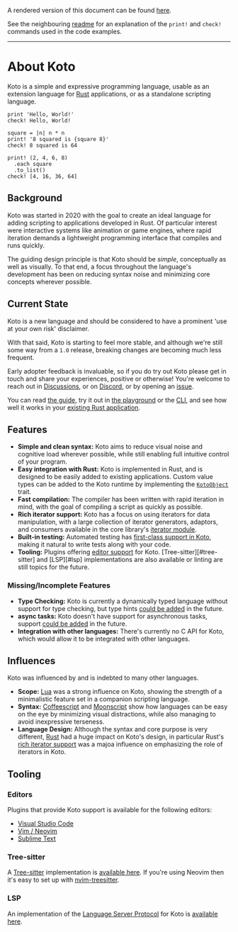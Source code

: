 A rendered version of this document can be found 
[here](https://koto.dev/about).

See the neighbouring [readme](./README.md) for an explanation of the
`print!` and `check!` commands used in the code examples.

---

# About Koto

Koto is a simple and expressive programming language, usable as an extension
language for [Rust][rust] applications, or as a standalone scripting language.

```koto
print 'Hello, World!'
check! Hello, World!

square = |n| n * n
print! '8 squared is {square 8}'
check! 8 squared is 64

print! (2, 4, 6, 8)
  .each square
  .to_list()
check! [4, 16, 36, 64]
```

## Background

Koto was started in 2020 with the goal to create an ideal language for adding
scripting to applications developed in Rust. Of particular interest were
interactive systems like animation or game engines, where rapid iteration
demands a lightweight programming interface that compiles and runs quickly.

The guiding design principle is that Koto should be _simple_, 
conceptually as well as visually. To that end, a focus throughout the language's
development has been on reducing syntax noise and minimizing core concepts
wherever possible.

## Current State

Koto is a new language and should be considered to have a prominent
'use at your own risk' disclaimer.

With that said, Koto is starting to feel more stable, and although we're still
some way from a `1.0` release,
breaking changes are becoming much less frequent.

Early adopter feedback is invaluable, so if you do try out Koto please
get in touch and share your experiences, positive or otherwise!
You're welcome to reach out in [Discussions][discussions],
or on [Discord][discord], or by opening an [issue][issues].

You can read [the guide](./language_guide.md),
try it out in [the playground][playground] or
the [CLI](./cli.md), and see how well it works in your
[existing Rust application](./api.md).

## Features

- **Simple and clean syntax:** Koto aims to reduce visual noise and cognitive
  load wherever possible, while still enabling full intuitive control of your
  program.
- **Easy integration with Rust:** Koto is implemented in Rust, and is designed
  to be easily added to existing applications.
  Custom value types can be added to the Koto runtime by implementing the
  [`KotoObject`][koto-object] trait.
- **Fast compilation:** The compiler has been written with rapid iteration in
  mind, with the goal of compiling a script as quickly as possible.
- **Rich iterator support:** Koto has a focus on using iterators for data
  manipulation, with a large collection of iterator generators, adaptors,
  and consumers available in the core library's [iterator module][iterator].
- **Built-in testing:** Automated testing has
  [first-class support in Koto][testing], making it natural to write tests along
  with your code.
- **Tooling:** Plugins offering [editor support](#tooling) for Koto.
  [Tree-sitter][#tree-sitter] and [LSP][#lsp] implementations are also available 
  or linting are still topics for the future.

### Missing/Incomplete Features

- **Type Checking:** Koto is currently a dynamically typed language without
  support for type checking, but type hints [could be added][type-hints] in the
  future.
- **async tasks:** Koto doesn't have support for asynchronous tasks, 
  support [could be added][async] in the future.
- **Integration with other languages:** There's currently no C API for Koto,
  which would allow it to be integrated with other languages.

## Influences

Koto was influenced by and is indebted to many other languages.
- **Scope:** [Lua][lua] was a strong influence on Koto, showing the strength of 
  a minimalistic feature set in a companion scripting language. 
- **Syntax:** [Coffeescript][coffeescript] and [Moonscript][moonscript] show how 
  languages can be easy on the eye by minimizing visual distractions, 
  while also managing to avoid inexpressive terseness.
- **Language Design:** Although the syntax and core purpose is very different,
  [Rust][rust] had a huge impact on Koto's design, in particular Rust's 
  [rich iterator support][rust-iterators] was a majoa influence on emphasizing 
  the role of iterators in Koto.

## Tooling

### Editors

Plugins that provide Koto support is available for the following editors:
- [Visual Studio Code](https://github.com/koto-lang/koto-vscode)
- [Vim / Neovim](https://github.com/koto-lang/koto.vim)
- [Sublime Text](https://github.com/koto-lang/koto-sublime)

### Tree-sitter

A [Tree-sitter][tree-sitter] implementation is 
[available here](https://github.com/koto-lang/tree-sitter-koto). 
If you're using Neovim then it's easy to set up with
[nvim-treesitter][nvim-treesitter].

### LSP 

An implementation of the [Language Server Protocol][lsp] for Koto is 
[available here][koto-ls].

[async]: https://github.com/koto-lang/koto/issues/277
[coffeescript]: https://coffeescript.org
[discord]: https://discord.gg/JeV8RuK4CT
[discussions]: https://github.com/koto-lang/koto/discussions
[issues]: https://github.com/koto-lang/koto/issues
[iterator]: ./core_lib/iterator.md
[koto]: https://koto.dev
[koto-ls]: https://github.com/koto-lang/koto-ls
[koto-object]: https://github.com/koto-lang/koto/blob/main/crates/runtime/src/types/object.rs
[lsp]: https://microsoft.github.io/language-server-protocol/
[lua]: https://www.lua.org
[moonscript]: https://moonscript.org
[nvim-treesitter]: https://github.com/nvim-treesitter/nvim-treesitter
[playground]: https://koto.dev/play
[rust]: https://rust-lang.org
[rust-iterators]: https://doc.rust-lang.org/rust-by-example/trait/iter.html
[testing]: ./language_guide.md#testing
[tree-sitter]: https://tree-sitter.github.io/tree-sitter/
[type-hints]: https://github.com/koto-lang/koto/issues/298
